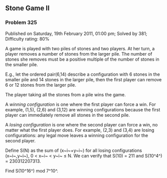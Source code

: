 Stone Game II
-------------

### Problem 325

Published on Saturday, 19th February 2011, 01:00 pm; Solved by 381;
Difficulty rating: 80%

A game is played with two piles of stones and two players. At her turn,
a player removes a number of stones from the larger pile. The number of
stones she removes must be a positive multiple of the number of stones
in the smaller pile.

E.g., let the ordered pair(6,14) describe a configuration with 6 stones
in the smaller pile and 14 stones in the larger pile, then the first
player can remove 6 or 12 stones from the larger pile.

The player taking all the stones from a pile wins the game.

A *winning configuration* is one where the first player can force a win.
For example, (1,5), (2,6) and (3,12) are winning configurations because
the first player can immediately remove all stones in the second pile.

A *losing configuration* is one where the second player can force a win,
no matter what the first player does. For example, (2,3) and (3,4) are
losing configurations: any legal move leaves a winning configuration for
the second player.

Define S(N) as the sum of (x~i~+y~i~) for all losing configurations
(x~i~,y~i~), 0 \< x~i~ \< y~i~ ≤ N. We can verify that S(10) = 211 and
S(10^4^) = 230312207313.

Find S(10^16^) mod 7^10^.
